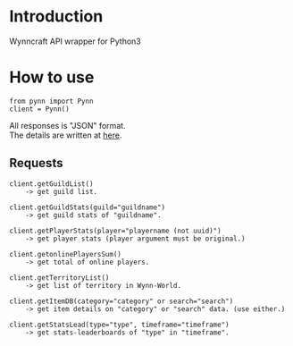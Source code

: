 # Introduction
Wynncraft API wrapper for Python3  

# How to use
```
from pynn import Pynn
client = Pynn()
```
All responses is "JSON" format.  
The details are written at [here]("https://forums.wynncraft.com/threads/wynncraft-public-api.127085/").

## Requests
```
client.getGuildList()
    -> get guild list.
    
client.getGuildStats(guild="guildname")
    -> get guild stats of "guildname".
    
client.getPlayerStats(player="playername (not uuid)")
    -> get player stats (player argument must be original.)
    
client.getonlinePlayersSum()
    -> get total of online players.
    
client.getTerritoryList()
    -> get list of territory in Wynn-World.
    
client.getItemDB(category="category" or search="search")
    -> get item details on "category" or "search" data. (use either.)
    
client.getStatsLead(type="type", timeframe="timeframe")
    -> get stats-leaderboards of "type" in "timeframe".
```
